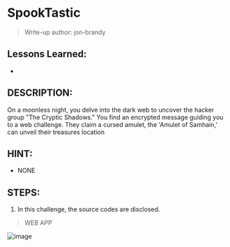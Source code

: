 # SpookTastic
> Write-up author: jon-brandy

## Lessons Learned:
- 


## DESCRIPTION:
On a moonless night, you delve into the dark web to uncover the hacker group "The Cryptic Shadows." 
You find an encrypted message guiding you to a web challenge. They claim a cursed amulet, the 'Amulet of Samhain,' can unveil their treasures location

## HINT:
- NONE

## STEPS:
1. In this challenge, the source codes are disclosed.

> WEB APP

![image](https://github.com/jon-brandy/hackthebox/assets/70703371/20ea6c64-b255-4e73-9505-dfb34f619e8c)



